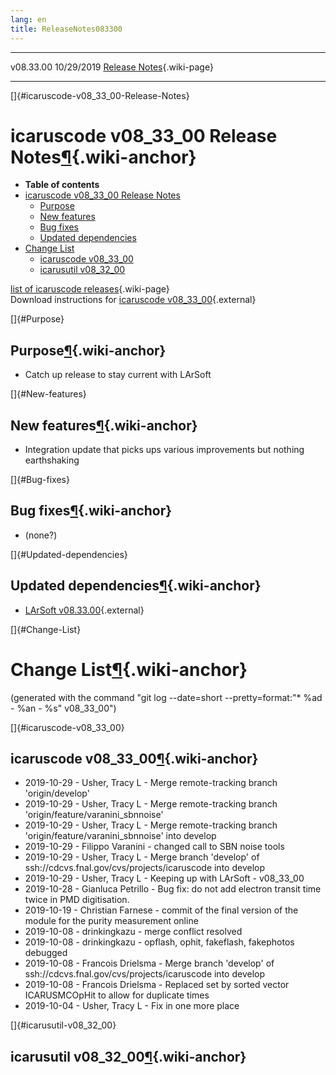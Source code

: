 ```yaml
---
lang: en
title: ReleaseNotes083300
---
```


  ----------- ------------ -- -- ------------------------------------------------------
  v08.33.00   10/29/2019         [Release Notes](ReleaseNotes083300.html){.wiki-page}
  ----------- ------------ -- -- ------------------------------------------------------

[]{#icaruscode-v08_33_00-Release-Notes}

icaruscode v08\_33\_00 Release Notes[¶](#icaruscode-v08_33_00-Release-Notes){.wiki-anchor}
==========================================================================================

-   **Table of contents**
-   [icaruscode v08\_33\_00 Release
    Notes](#icaruscode-v08_33_00-Release-Notes)
    -   [Purpose](#Purpose)
    -   [New features](#New-features)
    -   [Bug fixes](#Bug-fixes)
    -   [Updated dependencies](#Updated-dependencies)
-   [Change List](#Change-List)
    -   [icaruscode v08\_33\_00](#icaruscode-v08_33_00)
    -   [icarusutil v08\_32\_00](#icarusutil-v08_32_00)

[list of icaruscode
releases](List_of_ICARUS_code_releases.html){.wiki-page}\
Download instructions for [icaruscode
v08\_33\_00](http://scisoft.fnal.gov/scisoft/bundles/sbnd/v08_33_00/icaruscode-v08_33_00.html){.external}

[]{#Purpose}

Purpose[¶](#Purpose){.wiki-anchor}
----------------------------------

-   Catch up release to stay current with LArSoft

[]{#New-features}

New features[¶](#New-features){.wiki-anchor}
--------------------------------------------

-   Integration update that picks ups various improvements but nothing
    earthshaking

[]{#Bug-fixes}

Bug fixes[¶](#Bug-fixes){.wiki-anchor}
--------------------------------------

-   (none?)

[]{#Updated-dependencies}

Updated dependencies[¶](#Updated-dependencies){.wiki-anchor}
------------------------------------------------------------

-   [LArSoft
    v08.33.00](https://cdcvs.fnal.gov/redmine/projects/larsoft/wiki/ReleaseNotes083300){.external}

[]{#Change-List}

Change List[¶](#Change-List){.wiki-anchor}
==========================================

(generated with the command \"git log \--date=short
\--pretty=format:\"\* %ad - %an - %s\" v08\_33\_00\")

[]{#icaruscode-v08_33_00}

icaruscode v08\_33\_00[¶](#icaruscode-v08_33_00){.wiki-anchor}
--------------------------------------------------------------

-   2019-10-29 - Usher, Tracy L - Merge remote-tracking branch
    \'origin/develop\'
-   2019-10-29 - Usher, Tracy L - Merge remote-tracking branch
    \'origin/feature/varanini\_sbnnoise\'
-   2019-10-29 - Usher, Tracy L - Merge remote-tracking branch
    \'origin/feature/varanini\_sbnnoise\' into develop
-   2019-10-29 - Filippo Varanini - changed call to SBN noise tools
-   2019-10-29 - Usher, Tracy L - Merge branch \'develop\' of
    ssh://cdcvs.fnal.gov/cvs/projects/icaruscode into develop
-   2019-10-29 - Usher, Tracy L - Keeping up with LArSoft - v08\_33\_00
-   2019-10-28 - Gianluca Petrillo - Bug fix: do not add electron
    transit time twice in PMD digitisation.
-   2019-10-19 - Christian Farnese - commit of the final version of the
    module for the purity measurement online
-   2019-10-08 - drinkingkazu - merge conflict resolved
-   2019-10-08 - drinkingkazu - opflash, ophit, fakeflash, fakephotos
    debugged
-   2019-10-08 - Francois Drielsma - Merge branch \'develop\' of
    ssh://cdcvs.fnal.gov/cvs/projects/icaruscode into develop
-   2019-10-08 - Francois Drielsma - Replaced set by sorted vector
    ICARUSMCOpHit to allow for duplicate times
-   2019-10-04 - Usher, Tracy L - Fix in one more place

[]{#icarusutil-v08_32_00}

icarusutil v08\_32\_00[¶](#icarusutil-v08_32_00){.wiki-anchor}
--------------------------------------------------------------
